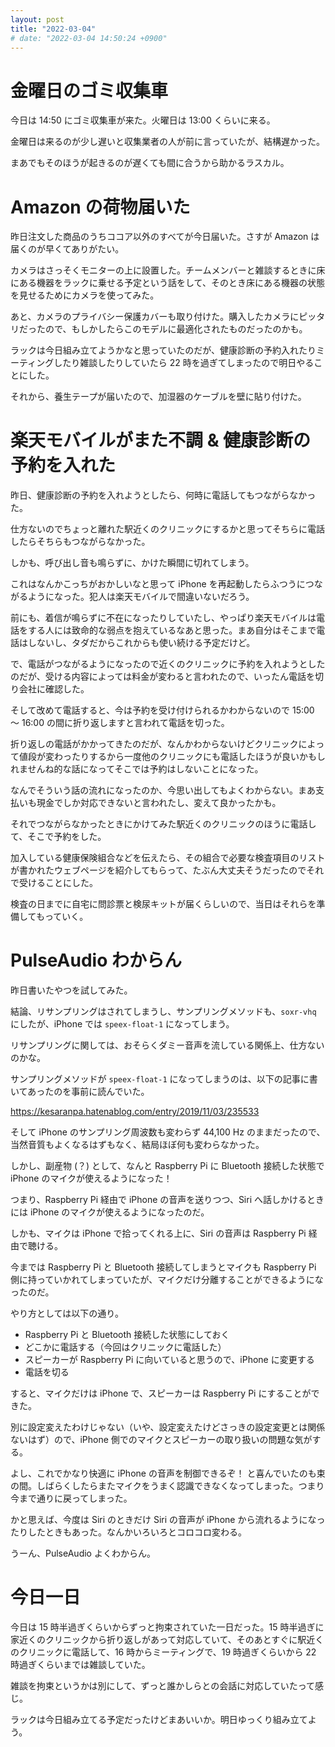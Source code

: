 ```yaml
---
layout: post
title: "2022-03-04"
# date: "2022-03-04 14:50:24 +0900"
---
```


# 金曜日のゴミ収集車
今日は 14:50 にゴミ収集車が来た。火曜日は 13:00 くらいに来る。

金曜日は来るのが少し遅いと収集業者の人が前に言っていたが、結構遅かった。

まあでもそのほうが起きるのが遅くても間に合うから助かるラスカル。





# Amazon の荷物届いた
昨日注文した商品のうちココア以外のすべてが今日届いた。さすが Amazon は届くのが早くてありがたい。

カメラはさっそくモニターの上に設置した。チームメンバーと雑談するときに床にある機器をラックに乗せる予定という話をして、そのとき床にある機器の状態を見せるためにカメラを使ってみた。

あと、カメラのプライバシー保護カバーも取り付けた。購入したカメラにピッタリだったので、もしかしたらこのモデルに最適化されたものだったのかも。

ラックは今日組み立てようかなと思っていたのだが、健康診断の予約入れたりミーティングしたり雑談したりしていたら 22 時を過ぎてしまったので明日やることにした。

それから、養生テープが届いたので、加湿器のケーブルを壁に貼り付けた。





# 楽天モバイルがまた不調 & 健康診断の予約を入れた
昨日、健康診断の予約を入れようとしたら、何時に電話してもつながらなかった。

仕方ないのでちょっと離れた駅近くのクリニックにするかと思ってそちらに電話したらそちらもつながらなかった。

しかも、呼び出し音も鳴らずに、かけた瞬間に切れてしまう。

これはなんかこっちがおかしいなと思って iPhone を再起動したらふつうにつながるようになった。犯人は楽天モバイルで間違いないだろう。

前にも、着信が鳴らずに不在になったりしていたし、やっぱり楽天モバイルは電話をする人には致命的な弱点を抱えているなあと思った。まあ自分はそこまで電話はしないし、タダだからこれからも使い続ける予定だけど。

で、電話がつながるようになったので近くのクリニックに予約を入れようとしたのだが、受ける内容によっては料金が変わると言われたので、いったん電話を切り会社に確認した。

そして改めて電話すると、今は予約を受け付けられるかわからないので 15:00 〜 16:00 の間に折り返しますと言われて電話を切った。

折り返しの電話がかかってきたのだが、なんかわからないけどクリニックによって値段が変わったりするから一度他のクリニックにも電話したほうが良いかもしれませんね的な話になってそこでは予約はしないことになった。

なんでそういう話の流れになったのか、今思い出してもよくわからない。まあ支払いも現金でしか対応できないと言われたし、変えて良かったかも。

それでつながらなかったときにかけてみた駅近くのクリニックのほうに電話して、そこで予約をした。

加入している健康保険組合などを伝えたら、その組合で必要な検査項目のリストが書かれたウェブページを紹介してもらって、たぶん大丈夫そうだったのでそれで受けることにした。

検査の日までに自宅に問診票と検尿キットが届くらしいので、当日はそれらを準備してもっていく。





# PulseAudio わからん
昨日書いたやつを試してみた。

結論、リサンプリングはされてしまうし、サンプリングメソッドも、`soxr-vhq` にしたが、iPhone では `speex-float-1` になってしまう。

リサンプリングに関しては、おそらくダミー音声を流している関係上、仕方ないのかな。

サンプリングメソッドが `speex-float-1` になってしまうのは、以下の記事に書いてあったのを事前に読んでいた。

https://kesaranpa.hatenablog.com/entry/2019/11/03/235533

そして iPhone のサンプリング周波数も変わらず 44,100 Hz のままだったので、当然音質もよくなるはずもなく、結局ほぼ何も変わらなかった。

しかし、副産物 (？) として、なんと Raspberry Pi に Bluetooth 接続した状態で iPhone のマイクが使えるようになった！

つまり、Raspberry Pi 経由で iPhone の音声を送りつつ、Siri へ話しかけるときには iPhone のマイクが使えるようになったのだ。

しかも、マイクは iPhone で拾ってくれる上に、Siri の音声は Raspberry Pi 経由で聴ける。

今までは Raspberry Pi と Bluetooth 接続してしまうとマイクも Raspberry Pi 側に持っていかれてしまっていたが、マイクだけ分離することができるようになったのだ。

やり方としては以下の通り。

* Raspberry Pi と Bluetooth 接続した状態にしておく
* どこかに電話する（今回はクリニックに電話した）
* スピーカーが Raspberry Pi に向いていると思うので、iPhone に変更する
* 電話を切る

すると、マイクだけは iPhone で、スピーカーは Raspberry Pi にすることができた。

別に設定変えたわけじゃない（いや、設定変えたけどさっきの設定変更とは関係ないはず）ので、iPhone 側でのマイクとスピーカーの取り扱いの問題な気がする。

よし、これでかなり快適に iPhone の音声を制御できるぞ！ と喜んでいたのも束の間。しばらくしたらまたマイクをうまく認識できなくなってしまった。つまり今まで通りに戻ってしまった。

かと思えば、今度は Siri のときだけ Siri の音声が iPhone から流れるようになったりしたときもあった。なんかいろいろとコロコロ変わる。

うーん、PulseAudio よくわからん。





# 今日一日
今日は 15 時半過ぎくらいからずっと拘束されていた一日だった。15 時半過ぎに家近くのクリニックから折り返しがあって対応していて、そのあとすぐに駅近くのクリニックに電話して、16 時からミーティングで、19 時過ぎくらいから 22 時過ぎくらいまでは雑談していた。

雑談を拘束というかは別にして、ずっと誰かしらとの会話に対応していたって感じ。

ラックは今日組み立てる予定だったけどまあいいか。明日ゆっくり組み立てよう。











